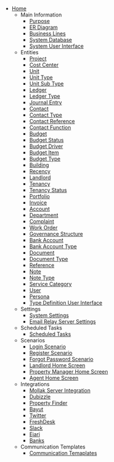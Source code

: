 * [Home](home)
  * Main Information
    * [Purpose](purpose)
    * [ER Diagram](er-diagram)
    * [Business Lines](business-lines)
    * [System Database](system-database)
    * [System User Interface](system-user-interface)
  * Entities
    * [Project](Project)
    * [Cost Center](Cost-Center)
    * [Unit](Unit)
    * [Unit Type](Unit-Type)
    * [Unit Sub Type](Unit-Sub-Type)
    * [Ledger](Ledger)
    * [Ledger Type](Ledger-Type)
    * [Journal Entry](Journal-Entry)
    * [Contact](Contact)
    * [Contact Type](Contact-Type)
    * [Contact Reference](Contact-Reference)
    * [Contact Function](Contact-Function)
    * [Budget](Budget)
    * [Budget Status](Budget-Status)
    * [Budget Driver](Budget-Driver)
    * [Budget Item](Budget-Item)
    * [Budget Type](Budget-Type)
    * [Building](Building)
    * [Recency](Recency)
    * [Landlord](Landlord)
    * [Tenancy](Tenancy)
    * [Tenancy Status](Tenancy-Status)
    * [Portfolio](Portfolio)
    * [Invoice](Invoice)
    * [Account](Account)
    * [Department](Department)
    * [Complaint](Complaint)
    * [Work Order](Work-Order)
    * [Governance Structure](Governance-Structure)
    * [Bank Account](Bank-Account)
    * [Bank Account Type](Bank-Account-Type)
    * [Document](Document)
    * [Document Type](Document-Type)
    * [Reference](Reference)
    * [Note](Note)
    * [Note Type](Note-Type)
    * [Service Category](Service-Category)
    * [User](User)
    * [Persona](Persona)
    * [Type Definition User Interface](Type-Definition-User-Interface)
  * Settings
    * [System Settings](System-Settings)
    * [Email Relay Server Settings](Email-Relay-Server-Settings)
  * Scheduled Tasks
    * [Scheduled Tasks](Scheduled-Tasks)
  * Scenarios
    * [Login Scenario](Login-Scenario)
    * [Register Scenario](Register-Scenario)
    * [Forgot Password Scenario](Forgot-Password-Scenario)
    * [Landlord Home Screen](Landlord-Home-Screen)
    * [Property Manager Home Screen](Property-Manager-Home-Screen)
    * [Agent Home Screen](Agent-Home-Screen)
  * Integrations
    * [Mollak Server Integration](Mollak-Server-Integration)  
    * [Dubizzle](Dubizzle-Integration)  
    * [Property Finder](Property-Finder-Integration)  
    * [Bayut](Bayut-Integration)  
    * [Twitter](Twitter-Integration)  
    * [FreshDesk](FreshDesk-Integration)  
    * [Slack](Slack-Integration)  
    * [Ejari](Ejari-Integration)  
    * [Banks](Bank-Integrations)  
  * Communication Templates
    * [Communication Temaplates](Communication-Templates)  